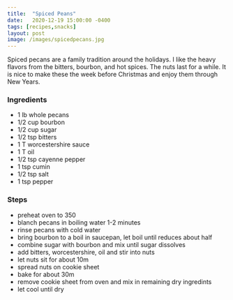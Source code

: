 ```yaml
---
title:  "Spiced Peans"
date:   2020-12-19 15:00:00 -0400
tags: [recipes,snacks]
layout: post
image: /images/spicedpecans.jpg
---
```


Spiced pecans are a family tradition around the holidays.  I like the heavy flavors from the bitters, bourbon, and hot spices.  The nuts
last for a while.  It is nice to make these the week before Christmas and enjoy them through New Years.

### Ingredients
- 1 lb whole pecans
- 1/2 cup bourbon
- 1/2 cup sugar
- 1/2 tsp bitters
- 1 T worcestershire sauce
- 1 T oil
- 1/2 tsp cayenne pepper
- 1 tsp cumin
- 1/2 tsp salt
- 1 tsp pepper

### Steps
- preheat oven to 350
- blanch pecans in boiling water 1-2 minutes
- rinse pecans with cold water
- bring bourbon to a boil in saucepan, let boil until reduces about half
- combine sugar with bourbon and mix until sugar dissolves
- add bitters, worcestershire, oil and stir into nuts
- let nuts sit for about 10m
- spread nuts on cookie sheet
- bake for about 30m
- remove cookie sheet from oven and mix in remaining dry ingredints
- let cool until dry